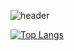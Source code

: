 ![header](https://capsule-render.vercel.app/api?type=waving&color=auto&height=300&section=header&text=JinYoung%20Park&fontSize=90&animation=fadeIn&fontAlignY=55)


[![Top Langs](https://github-readme-stats.vercel.app/api/top-langs/?username=jinovative&layout=compact)](https://github.com/anuraghazra/github-readme-stats)
  
